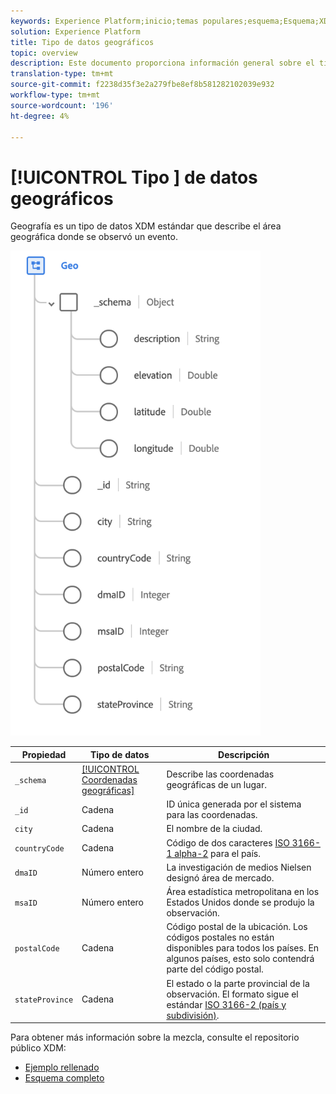 ```yaml
---
keywords: Experience Platform;inicio;temas populares;esquema;Esquema;XDM;campos;esquemas;Esquemas;geo;tipo de datos;tipo de datos;tipo de datos;
solution: Experience Platform
title: Tipo de datos geográficos
topic: overview
description: Este documento proporciona información general sobre el tipo de datos Geo XDM.
translation-type: tm+mt
source-git-commit: f2238d35f3e2a279fbe8ef8b581282102039e932
workflow-type: tm+mt
source-wordcount: '196'
ht-degree: 4%

---
```



# [!UICONTROL Tipo ] de datos geográficos

 Geografía es un tipo de datos XDM estándar que describe el área geográfica donde se observó un evento.

<img src="../images/data-types/geo.png" width="400" /><br />

| Propiedad | Tipo de datos | Descripción |
| --- | --- | --- |
| `_schema` | [[!UICONTROL Coordenadas geográficas]](./geo-coordinates.md) | Describe las coordenadas geográficas de un lugar. |
| `_id` | Cadena | ID única generada por el sistema para las coordenadas. |
| `city` | Cadena | El nombre de la ciudad. |
| `countryCode` | Cadena | Código de dos caracteres <a href="https://datahub.io/core/country-list">ISO 3166-1 alpha-2</a> para el país. |
| `dmaID` | Número entero | La investigación de medios Nielsen designó área de mercado. |
| `msaID` | Número entero | Área estadística metropolitana en los Estados Unidos donde se produjo la observación. |
| `postalCode` | Cadena | Código postal de la ubicación. Los códigos postales no están disponibles para todos los países. En algunos países, esto solo contendrá parte del código postal. |
| `stateProvince` | Cadena | El estado o la parte provincial de la observación. El formato sigue el estándar [ISO 3166-2 (país y subdivisión)](http://www.unece.org/cefact/locode/subdivisions.html). |

Para obtener más información sobre la mezcla, consulte el repositorio público XDM:

* [Ejemplo rellenado](https://github.com/adobe/xdm/blob/master/components/datatypes/geo.example.1.json)
* [Esquema completo](https://github.com/adobe/xdm/blob/master/components/datatypes/geo.schema.json)